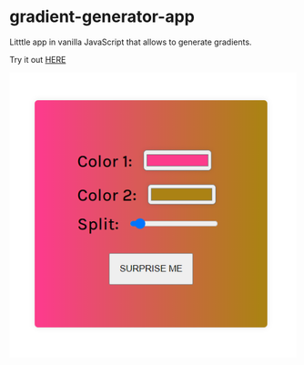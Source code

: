 # gradient-generator-app
Litttle app in vanilla JavaScript that allows to generate gradients.

Try it out [HERE](https://loving-austin-f43a3a.netlify.app/)

![gradient app screenshot](https://github.com/annayeva/gradient-generator-app/blob/main/Capture.PNG)
